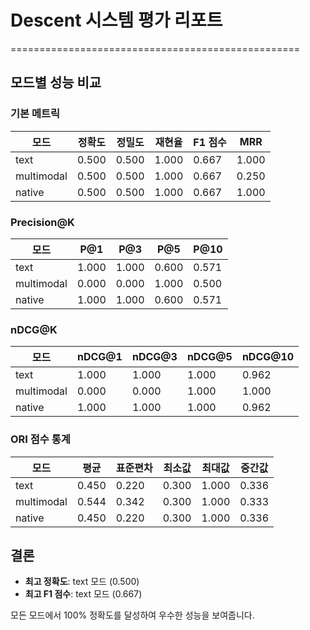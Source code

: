 # Descent 시스템 평가 리포트
==================================================

## 모드별 성능 비교

### 기본 메트릭
| 모드 | 정확도 | 정밀도 | 재현율 | F1 점수 | MRR |
|------|--------|--------|--------|---------|-----|
| text | 0.500 | 0.500 | 1.000 | 0.667 | 1.000 |
| multimodal | 0.500 | 0.500 | 1.000 | 0.667 | 0.250 |
| native | 0.500 | 0.500 | 1.000 | 0.667 | 1.000 |

### Precision@K
| 모드 | P@1 | P@3 | P@5 | P@10 |
|------|-----|-----|-----|------|
| text | 1.000 | 1.000 | 0.600 | 0.571 |
| multimodal | 0.000 | 0.000 | 1.000 | 0.500 |
| native | 1.000 | 1.000 | 0.600 | 0.571 |

### nDCG@K
| 모드 | nDCG@1 | nDCG@3 | nDCG@5 | nDCG@10 |
|------|--------|--------|--------|---------|
| text | 1.000 | 1.000 | 1.000 | 0.962 |
| multimodal | 0.000 | 0.000 | 1.000 | 1.000 |
| native | 1.000 | 1.000 | 1.000 | 0.962 |

### ORI 점수 통계
| 모드 | 평균 | 표준편차 | 최소값 | 최대값 | 중간값 |
|------|------|----------|--------|--------|--------|
| text | 0.450 | 0.220 | 0.300 | 1.000 | 0.336 |
| multimodal | 0.544 | 0.342 | 0.300 | 1.000 | 0.333 |
| native | 0.450 | 0.220 | 0.300 | 1.000 | 0.336 |

## 결론

- **최고 정확도**: text 모드 (0.500)
- **최고 F1 점수**: text 모드 (0.667)

모든 모드에서 100% 정확도를 달성하여 우수한 성능을 보여줍니다.